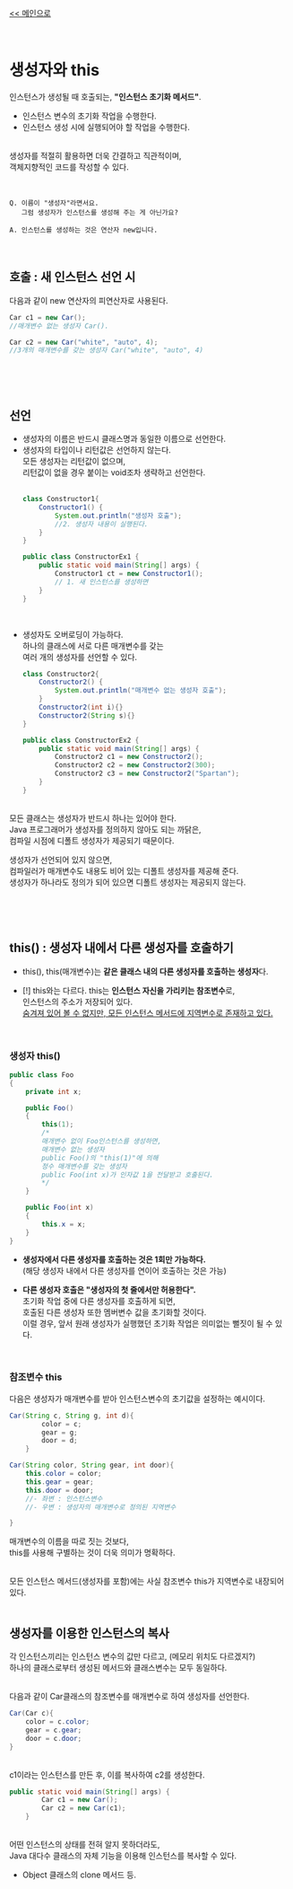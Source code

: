 [<< 메인으로](https://github.com/AtomicLiquors/Java_Wiki_Chb)

&nbsp;  


# 생성자와 this 
인스턴스가 생성될 때 호출되는, **"인스턴스 초기화 메서드"**.
- 인스턴스 변수의 초기화 작업을 수행한다.
- 인스턴스 생성 시에 실행되어야 할 작업을 수행한다.
  

&nbsp;  
생성자를 적절히 활용하면 더욱 간결하고 직관적이며,  
객체지향적인 코드를 작성할 수 있다.

&nbsp;  

```
Q. 이름이 "생성자"라면서요.   
   그럼 생성자가 인스턴스를 생성해 주는 게 아닌가요?
   
A. 인스턴스를 생성하는 것은 연산자 new입니다. 
```

&nbsp;  
## 호출 : 새 인스턴스 선언 시
다음과 같이 new 연산자의 피연산자로 사용된다.
```java
Car c1 = new Car(); 
//매개변수 없는 생성자 Car().

Car c2 = new Car("white", "auto", 4); 
//3개의 매개변수를 갖는 생성자 Car("white", "auto", 4)
```
&nbsp;  

&nbsp;  
## 선언
- 생성자의 이름은 반드시 클래스명과 동일한 이름으로 선언한다.    
- 생성자의 타입이나 리턴값은 선언하지 않는다.  
모든 생성자는 리턴값이 없으며,  
리턴값이 없을 경우 붙이는 void조차 생략하고 선언한다.  
&nbsp;  
	```java
	class Constructor1{
		Constructor1() {
			System.out.println("생성자 호출");
			//2. 생성자 내용이 실행된다.
		}
	}

	public class ConstructorEx1 {
		public static void main(String[] args) {
			Constructor1 ct = new Constructor1();
			// 1. 새 인스턴스를 생성하면 
		}
	}

	```
&nbsp;  
- 생성자도 오버로딩이 가능하다.   
 하나의 클래스에 서로 다른 매개변수를 갖는  
 여러 개의 생성자를 선언할 수 있다.  

	```java
	class Constructor2{
		Constructor2() {
			System.out.println("매개변수 없는 생성자 호출");
		}
		Constructor2(int i){}
		Constructor2(String s){}
	}

	public class ConstructorEx2 {
		public static void main(String[] args) {
			Constructor2 c1 = new Constructor2();
			Constructor2 c2 = new Constructor2(300);
			Constructor2 c3 = new Constructor2("Spartan");
		}
	}
	```


&nbsp;  
모든 클래스는 생성자가 반드시 하나는 있어야 한다.  
Java 프로그래머가 생성자를 정의하지 않아도 되는 까닭은,   
컴파일 시점에 디폴트 생성자가 제공되기 때문이다.  

생성자가 선언되어 있지 않으면,   
컴파일러가 매개변수도 내용도 비어 있는 디폴트 생성자를 제공해 준다.  
생성자가 하나라도 정의가 되어 있으면 디폴트 생성자는 제공되지 않는다.


&nbsp;  


&nbsp;  
## this() : 생성자 내에서 다른 생성자를 호출하기


- this(), this(매개변수)는 **같은 클래스 내의 다른 생성자를 호출하는 생성자**다.

- [!] this와는 다르다. this는 **인스턴스 자신을 가리키는 참조변수**로,  
인스턴스의 주소가 저장되어 있다.  
<u>숨겨져 있어 볼 수 없지만, 모든 인스턴스 메서드에 지역변수로 존재하고 있다.</u>
  
&nbsp;  
### 생성자 this()  

```java
public class Foo
{
    private int x;

    public Foo()
    {
        this(1);
		/*
		매개변수 없이 Foo인스턴스를 생성하면,
		매개변수 없는 생성자
		public Foo()의 "this(1)"에 의해 
		정수 매개변수를 갖는 생성자
		public Foo(int x)가 인자값 1을 전달받고 호출된다.
		*/
    }

    public Foo(int x)
    {
        this.x = x;
    }
}
```
- **생성자에서 다른 생성자를 호출하는 것은 1회만 가능하다.**  
(해당 생성자 내에서 다른 생성자를 연이어 호출하는 것은 가능)  

- **다른 생성자 호출은 "생성자의 첫 줄에서만 허용한다".**  
  초기화 작업 중에 다른 생성자를 호출하게 되면,  
  호출된 다른 생성자 또한 멤버변수 값을 초기화할 것이다.  
  이럴 경우, 앞서 원래 생성자가 실행했던 초기화 작업은 의미없는 뻘짓이 될 수 있다.

&nbsp;  
### 참조변수 this
다음은 생성자가 매개변수를 받아 인스턴스변수의 초기값을 설정하는 예시이다.  


```java
Car(String c, String g, int d){ 
		color = c; 
		gear = g; 
		door = d; 
	}
```

```java
Car(String color, String gear, int door){
	this.color = color;
	this.gear = gear;
	this.door = door;
	//- 좌변 : 인스턴스변수
	//- 우변 : 생성자의 매개변수로 정의된 지역변수

}
```
매개변수의 이름을 따로 짓는 것보다,   
this를 사용해 구별하는 것이 더욱 의미가 명확하다.

&nbsp;  
모든 인스턴스 메서드(생성자를 포함)에는 사실 참조변수 this가 지역변수로 내장되어 있다.  
&nbsp;  

## 생성자를 이용한 인스턴스의 복사
각 인스턴스끼리는 인스턴스 변수의 값만 다르고, (메모리 위치도 다르겠지?)   
하나의 클래스로부터 생성된 메서드와 클래스변수는 모두 동일하다.  

&nbsp;  
다음과 같이 Car클래스의 참조변수를 매개변수로 하여 생성자를 선언한다.
```java
Car(Car c){
	color = c.color;
	gear = c.gear;
	door = c.door;
}
```

&nbsp;  
c1이라는 인스턴스를 만든 후, 이를 복사하여 c2를 생성한다.
```java
public static void main(String[] args) {
		Car c1 = new Car();
		Car c2 = new Car(c1); 
	}
```


&nbsp;  
어떤 인스턴스의 상태를 전혀 알지 못하더라도,  
Java 대다수 클래스의 자체 기능을 이용해 인스턴스를 복사할 수 있다.  
- Object 클래스의 clone 메서드 등.
